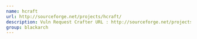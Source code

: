 ```yaml
---
name: hcraft
url: http://sourceforge.net/projects/hcraft/
description: Vuln Request Crafter URL : http://sourceforge.net/projects/hcraft/ Groups : blackarch blackarch-exploitation
group: blackarch
---
```

